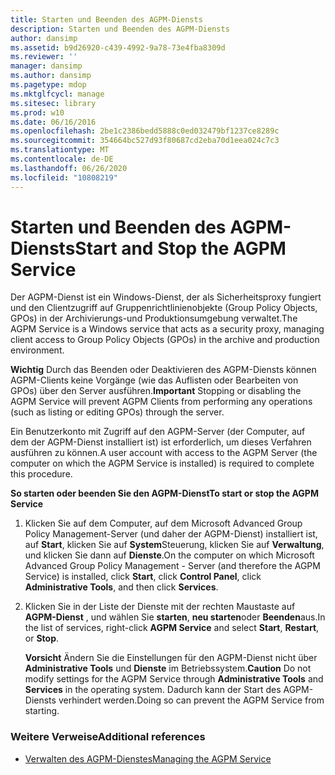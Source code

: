 ```yaml
---
title: Starten und Beenden des AGPM-Diensts
description: Starten und Beenden des AGPM-Diensts
author: dansimp
ms.assetid: b9d26920-c439-4992-9a78-73e4fba8309d
ms.reviewer: ''
manager: dansimp
ms.author: dansimp
ms.pagetype: mdop
ms.mktglfcycl: manage
ms.sitesec: library
ms.prod: w10
ms.date: 06/16/2016
ms.openlocfilehash: 2be1c2386bedd5888c0ed032479bf1237ce8289c
ms.sourcegitcommit: 354664bc527d93f80687cd2eba70d1eea024c7c3
ms.translationtype: MT
ms.contentlocale: de-DE
ms.lasthandoff: 06/26/2020
ms.locfileid: "10808219"
---
```

# <span data-ttu-id="71ff7-103">Starten und Beenden des AGPM-Diensts</span><span class="sxs-lookup"><span data-stu-id="71ff7-103">Start and Stop the AGPM Service</span></span>


<span data-ttu-id="71ff7-104">Der AGPM-Dienst ist ein Windows-Dienst, der als Sicherheitsproxy fungiert und den Clientzugriff auf Gruppenrichtlinienobjekte (Group Policy Objects, GPOs) in der Archivierungs-und Produktionsumgebung verwaltet.</span><span class="sxs-lookup"><span data-stu-id="71ff7-104">The AGPM Service is a Windows service that acts as a security proxy, managing client access to Group Policy Objects (GPOs) in the archive and production environment.</span></span>

<span data-ttu-id="71ff7-105">**Wichtig**  Durch das Beenden oder Deaktivieren des AGPM-Diensts können AGPM-Clients keine Vorgänge (wie das Auflisten oder Bearbeiten von GPOs) über den Server ausführen.</span><span class="sxs-lookup"><span data-stu-id="71ff7-105">**Important** Stopping or disabling the AGPM Service will prevent AGPM Clients from performing any operations (such as listing or editing GPOs) through the server.</span></span>

 

<span data-ttu-id="71ff7-106">Ein Benutzerkonto mit Zugriff auf den AGPM-Server (der Computer, auf dem der AGPM-Dienst installiert ist) ist erforderlich, um dieses Verfahren ausführen zu können.</span><span class="sxs-lookup"><span data-stu-id="71ff7-106">A user account with access to the AGPM Server (the computer on which the AGPM Service is installed) is required to complete this procedure.</span></span>

**<span data-ttu-id="71ff7-107">So starten oder beenden Sie den AGPM-Dienst</span><span class="sxs-lookup"><span data-stu-id="71ff7-107">To start or stop the AGPM Service</span></span>**

1.  <span data-ttu-id="71ff7-108">Klicken Sie auf dem Computer, auf dem Microsoft Advanced Group Policy Management-Server (und daher der AGPM-Dienst) installiert ist, auf **Start**, klicken Sie auf **System**Steuerung, klicken Sie auf **Verwaltung**, und klicken Sie dann auf **Dienste**.</span><span class="sxs-lookup"><span data-stu-id="71ff7-108">On the computer on which Microsoft Advanced Group Policy Management - Server (and therefore the AGPM Service) is installed, click **Start**, click **Control Panel**, click **Administrative Tools**, and then click **Services**.</span></span>

2.  <span data-ttu-id="71ff7-109">Klicken Sie in der Liste der Dienste mit der rechten Maustaste auf **AGPM-Dienst** , und wählen Sie **starten**, **neu starten**oder **Beenden**aus.</span><span class="sxs-lookup"><span data-stu-id="71ff7-109">In the list of services, right-click **AGPM Service** and select **Start**, **Restart**, or **Stop**.</span></span>

    <span data-ttu-id="71ff7-110">**Vorsicht**  Ändern Sie die Einstellungen für den AGPM-Dienst nicht über **Administrative Tools** und **Dienste** im Betriebssystem.</span><span class="sxs-lookup"><span data-stu-id="71ff7-110">**Caution** Do not modify settings for the AGPM Service through **Administrative Tools** and **Services** in the operating system.</span></span> <span data-ttu-id="71ff7-111">Dadurch kann der Start des AGPM-Diensts verhindert werden.</span><span class="sxs-lookup"><span data-stu-id="71ff7-111">Doing so can prevent the AGPM Service from starting.</span></span>

     

### <span data-ttu-id="71ff7-112">Weitere Verweise</span><span class="sxs-lookup"><span data-stu-id="71ff7-112">Additional references</span></span>

-   [<span data-ttu-id="71ff7-113">Verwalten des AGPM-Dienstes</span><span class="sxs-lookup"><span data-stu-id="71ff7-113">Managing the AGPM Service</span></span>](managing-the-agpm-service-agpm30ops.md)

 

 





